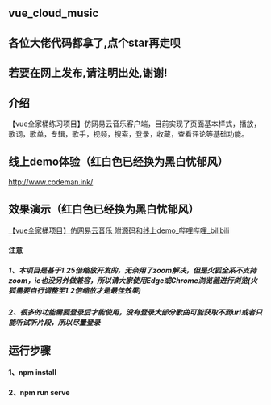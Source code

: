 ## vue_cloud_music


## 各位大佬代码都拿了,点个star再走呗

## 若要在网上发布,请注明出处,谢谢!


## 介绍

【vue全家桶练习项目】仿网易云音乐客户端，目前实现了页面基本样式，播放，歌词，歌单，专辑，歌手，视频，搜索，登录，收藏，查看评论等基础功能。


## 线上demo体验（红白色已经换为黑白忧郁风）

http://www.codeman.ink/


## 效果演示（红白色已经换为黑白忧郁风）

[【vue全家桶项目】仿网易云音乐 附源码和线上demo_哔哩哔哩_bilibili](https://www.bilibili.com/video/BV1Sy4y1g75D)


#### 注意

##### 1、本项目是基于1.25倍缩放开发的，无奈用了zoom解决，但是火狐全系不支持zoom，ie也没另外做兼容，所以请大家使用Edge或Chrome浏览器进行浏览(火狐需要自行调整至1.2倍缩放才是最佳效果)

##### 2、很多的功能需要登录后才能使用，没有登录大部分歌曲可能获取不到url或者只能听试听片段，所以尽量登录


## 运行步骤

#### 1、npm install

#### 2、npm run serve

